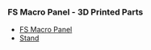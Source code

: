 ### FS Macro Panel - 3D Printed Parts

* [FS Macro Panel](fsmp/README.md)
* [Stand](stand/README.md)

